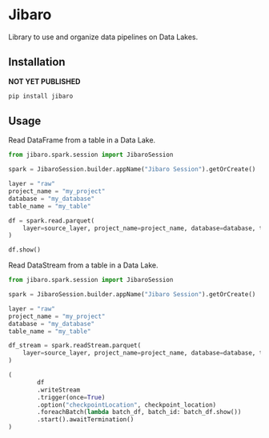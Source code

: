 # Jibaro

Library to use and organize data pipelines on Data Lakes.

## Installation

**NOT YET PUBLISHED**

```bash
pip install jibaro
```

## Usage

Read DataFrame from a table in a Data Lake.

```python
from jibaro.spark.session import JibaroSession

spark = JibaroSession.builder.appName("Jibaro Session").getOrCreate()

layer = "raw"
project_name = "my_project"
database = "my_database"
table_name = "my_table"

df = spark.read.parquet(
    layer=source_layer, project_name=project_name, database=database, table_name=table_name
)

df.show()
```

Read DataStream from a table in a Data Lake.

```python
from jibaro.spark.session import JibaroSession

spark = JibaroSession.builder.appName("Jibaro Session").getOrCreate()

layer = "raw"
project_name = "my_project"
database = "my_database"
table_name = "my_table"

df_stream = spark.readStream.parquet(
    layer=source_layer, project_name=project_name, database=database, table_name=table_name
)

(
        df
        .writeStream
        .trigger(once=True)
        .option("checkpointLocation", checkpoint_location)
        .foreachBatch(lambda batch_df, batch_id: batch_df.show())
        .start().awaitTermination()
)
```
